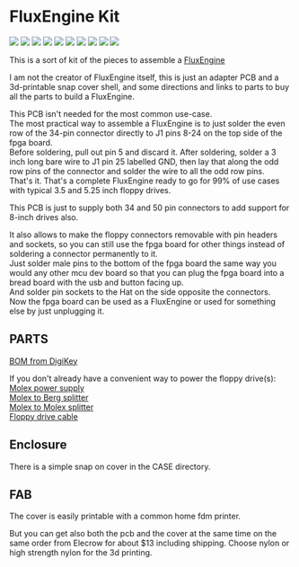 # FluxEngine Kit

![](PCB/out/FluxEngine_Hat.jpg)
![](PCB/out/FluxEngine_Hat_2.jpg)
![](PCB/out/FluxEngine_Hat_3.jpg)
![](PCB/out/FluxEngine_Hat_4.jpg)
![](PCB/out/FluxEngine_Hat_5.jpg)
![](PCB/out/FluxEngine_Hat_6.jpg)
![](PCB/out/FluxEngine_Case.jpg)
![](PCB/out/FluxEngine_Hat.top.jpg)
![](PCB/out/FluxEngine_Hat.bottom.jpg)
![](PCB/out/FluxEngine_Hat.svg)

This is a sort of kit of the pieces to assemble a [FluxEngine](http://cowlark.com/fluxengine/)

I am not the creator of FluxEngine itself, this is just an adapter PCB and a 3d-printable snap cover shell, and some directions and links to parts to buy all the parts to build a FluxEngine.

This PCB isn't needed for the most common use-case.  
The most practical way to assemble a FluxEngine is to just solder the even row of the 34-pin connector directly to J1 pins 8-24 on the top side of the fpga board.  
Before soldering, pull out pin 5 and discard it. After soldering, solder a 3 inch long bare wire to J1 pin 25 labelled GND, then lay that along the odd row pins of the connector and solder the wire to all the odd row pins.  
That's it. That's a complete FluxEngine ready to go for 99% of use cases with typical 3.5 and 5.25 inch floppy drives.

This PCB is just to supply both 34 and 50 pin connectors to add support for 8-inch drives also.

It also allows to make the floppy connectors removable with pin headers and sockets, so you can still use the fpga board for other things instead of soldering a connector permanently to it.  
Just solder male pins to the bottom of the fpga board the same way you would any other mcu dev board so that you can plug the fpga board into a bread board with the usb and button facing up.  
And solder pin sockets to the Hat on the side opposite the connectors.  
Now the fpga board can be used as a FluxEngine or used for something else by just unplugging it.

## PARTS
[BOM from DigiKey](https://www.digikey.com/short/r214w4b0)  

If you don't already have a convenient way to power the floppy drive(s):  
[Molex power supply](https://amazon.com/dp/B000MGG6SC)  
[Molex to Berg splitter](https://amazon.com/dp/B0002J1KW6)  
[Molex to Molex splitter](https://amazon.com/dp/B00007JO36)  
[Floppy drive cable](https://amazon.com/dp/B07KDJTMGP)  

## Enclosure

There is a simple snap on cover in the CASE directory.

## FAB

The cover is easily printable with a common home fdm printer.

But you can get also both the pcb and the cover at the same time on the same order from Elecrow for about $13 including shipping. Choose nylon or high strength nylon for the 3d printing.
